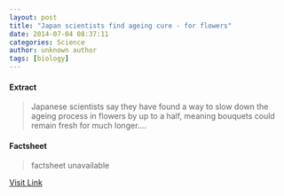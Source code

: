 ```yaml
---
layout: post
title: "Japan scientists find ageing cure - for flowers"
date: 2014-07-04 08:37:11
categories: Science
author: unknown author
tags: [biology]
---
```



#### Extract
>Japanese scientists say they have found a way to slow down the ageing process in flowers by up to a half, meaning bouquets could remain fresh for much longer....

#### Factsheet
>factsheet unavailable

[Visit Link](http://phys.org/news323667355.html)


